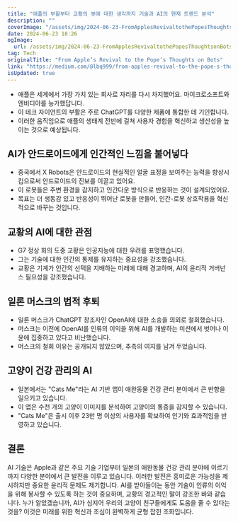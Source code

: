 ```yaml
---
title: "애플의 부활부터 교황의 봇에 대한 생각까지 기술과 AI의 현재 트렌드 분석"
description: ""
coverImage: "/assets/img/2024-06-23-FromApplesRevivaltothePopesThoughtsonBots_0.png"
date: 2024-06-23 18:26
ogImage:
  url: /assets/img/2024-06-23-FromApplesRevivaltothePopesThoughtsonBots_0.png
tag: Tech
originalTitle: "From Apple’s Revival to the Pope’s Thoughts on Bots"
link: "https://medium.com/@lbq999/from-apples-revival-to-the-pope-s-thoughts-on-bots-b3a19e88ca63"
isUpdated: true
---
```


- 애플은 세계에서 가장 가치 있는 회사로 자리를 다시 차지했어요. 마이크로소프트와 엔비디아를 능가했답니다.
- 이 테크 자이언트의 부활은 주로 ChatGPT를 다양한 제품에 통합한 데 기인합니다.
- 이러한 움직임으로 애플의 생태계 전반에 걸쳐 사용자 경험을 혁신하고 생산성을 높이는 것으로 예상됩니다.

## AI가 안드로이드에게 인간적인 느낌을 불어넣다

- 중국에서 X Robots은 안드로이드의 현실적인 얼굴 표정을 보여주는 능력을 향상시킴으로써 안드로이드의 진보를 이끌고 있어요.
- 이 로봇들은 주변 환경을 감지하고 인간다운 방식으로 반응하는 것이 설계되었어요.
- 목표는 더 생동감 있고 반응성이 뛰어난 로봇을 만들어, 인간-로봇 상호작용을 혁신적으로 바꾸는 것입니다.

## 교황의 AI에 대한 관점

<!-- cozy-coder - 수평 -->

<ins class="adsbygoogle"
     style="display:block"
     data-ad-client="ca-pub-4877378276818686"
     data-ad-slot="1107185301"
     data-ad-format="auto"
     data-full-width-responsive="true"></ins>

<script>
     (adsbygoogle = window.adsbygoogle || []).push({});
</script>

- G7 정상 회의 도중 교황은 인공지능에 대한 우려를 표명했습니다.
- 그는 기술에 대한 인간의 통제를 유지하는 중요성을 강조했습니다.
- 교황은 기계가 인간의 선택을 지배하는 미래에 대해 경고하며, AI의 윤리적 거버넌스 필요성을 강조했습니다.

## 일론 머스크의 법적 후퇴

- 일론 머스크가 ChatGPT 창조자인 OpenAI에 대한 소송을 의외로 철회했습니다.
- 머스크는 이전에 OpenAI를 인류의 이익을 위해 AI를 개발하는 미션에서 벗어나 이윤에 집중하고 있다고 비난했습니다.
- 머스크의 철회 이유는 공개되지 않았으며, 추측의 여지를 남겨 두었습니다.

## 고양이 건강 관리의 AI

<!-- cozy-coder - 수평 -->

<ins class="adsbygoogle"
     style="display:block"
     data-ad-client="ca-pub-4877378276818686"
     data-ad-slot="1107185301"
     data-ad-format="auto"
     data-full-width-responsive="true"></ins>

<script>
     (adsbygoogle = window.adsbygoogle || []).push({});
</script>

- 일본에서는 "Cats Me"라는 AI 기반 앱이 애완동물 건강 관리 분야에서 큰 반향을 일으키고 있습니다.
- 이 앱은 수천 개의 고양이 이미지를 분석하여 고양이의 통증을 감지할 수 있습니다.
- "Cats Me"은 출시 이후 23만 명 이상의 사용자를 확보하여 인기와 효과적임을 반영하고 있습니다.

## 결론

AI 기술은 Apple과 같은 주요 기술 기업부터 일본의 애완동물 건강 관리 분야에 이르기까지 다양한 분야에서 큰 발전을 이루고 있습니다. 이러한 발전은 흥미로운 가능성을 제시하지만 중요한 윤리적 문제도 제기합니다. AI를 받아들이는 동안 기술이 인류의 이익을 위해 봉사할 수 있도록 하는 것이 중요하며, 교황의 경고적인 말이 강조한 바와 같습니다. 누가 알았겠습니까, AI가 심지어 우리의 고양이 친구들에게도 도움을 줄 수 있다는 것을? 이것은 미래를 위한 혁신과 조심이 완벽하게 균형 잡힌 조화입니다.
